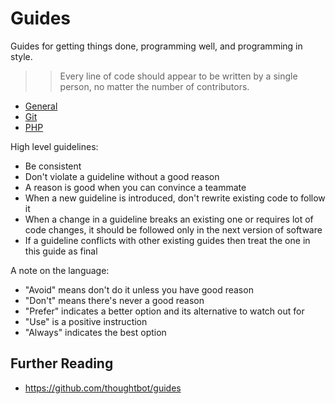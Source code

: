 # Guides

Guides for getting things done, programming well, and programming in style.

>> Every line of code should appear to be written by a single person, no matter the number of contributors.

- [General](/general)
- [Git](/git)
- [PHP](/php)

High level guidelines:

- Be consistent
- Don't violate a guideline without a good reason
- A reason is good when you can convince a teammate
- When a new guideline is introduced, don't rewrite existing code to follow it
- When a change in a guideline breaks an existing one or requires lot of code changes, it should be followed only in the next version of software
- If a guideline conflicts with other existing guides then treat the one in this guide as final

A note on the language:

- "Avoid" means don't do it unless you have good reason
- "Don't" means there's never a good reason
- "Prefer" indicates a better option and its alternative to watch out for
- "Use" is a positive instruction
- "Always" indicates the best option

## Further Reading
- https://github.com/thoughtbot/guides
